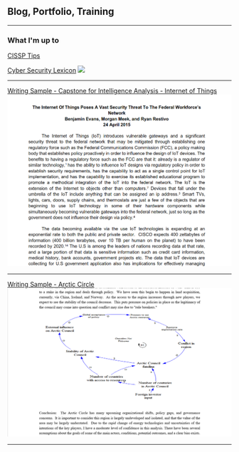 ## Blog, Portfolio, Training

---

### What I'm up to

[CISSP Tips](/CISSP-Tips)

[Cyber Security Lexicon](/lexicon)
<img src="images/dummy_thumbnail.jpg?raw=true"/>

---
[Writing Sample - Capstone for Intelligence Analysis - Internet of Things](/pdf/CapstoneProject-Evans-Meek-Restivo.pdf)
<img src="images/CapstoneProject-Evans-Meek-Restivo-thumbnail.png?raw=true"/>

---
[Writing Sample - Arctic Circle](/pdf/Arctic-Circle.pdf)
<img src="images/Arctic-Circle-thumbnail.png?raw=true"/>

---
